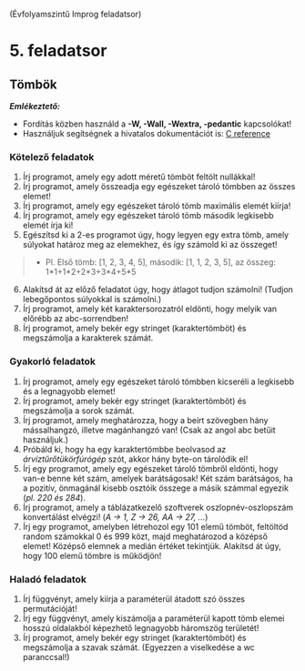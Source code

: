 (Évfolyamszintű Improg feladatsor)

# 5. feladatsor

## Tömbök

***Emlékeztető:*** 
- Fordítás közben használd a **-W, -Wall, -Wextra, -pedantic** kapcsolókat!
- Használjuk segítségnek a hivatalos dokumentációt is: [C reference](https://en.cppreference.com/w/c)

### Kötelező feladatok 

1. Írj programot, amely egy adott méretű tömböt feltölt nullákkal!
2. Írj programot, amely összeadja egy egészeket tároló tömbben az összes elemet!
3. Írj programot, amely egy egészeket tároló tömb maximális elemét kiírja!
4. Írj programot, amely egy egészeket tároló tömb második legkisebb elemét írja ki!
5. Egészítsd ki a 2-es programot úgy, hogy legyen egy extra tömb, amely súlyokat határoz meg az elemekhez, és így számold ki az összeget! 
> - Pl. Első tömb: [1, 2, 3, 4, 5], második: [1, 1, 2, 3, 5], az összeg: 1\*1+1\*2+2\*3+3\*4+5\*5
6. Alakítsd át az előző feladatot úgy, hogy átlagot tudjon számolni! (Tudjon lebegőpontos súlyokkal is számolni.)
7. Írj programot, amely két karaktersorozatról eldönti, hogy melyik van előrébb az abc-sorrendben!
8. Írj programot, amely bekér egy stringet (karaktertömböt) és megszámolja a karakterek számát.

### Gyakorló feladatok

1. Írj programot, amely egy egészeket tároló tömbben kicseréli a legkisebb és a legnagyobb elemet!
2. Írj programot, amely bekér egy stringet (karaktertömböt) és megszámolja a sorok számát.
3. Írj programot, amely meghatározza, hogy a beírt szövegben hány mássalhangzó, illetve magánhangzó van! (Csak az angol abc betűit használjuk.)
4. Próbáld ki, hogy ha egy karaktertömbbe beolvasod az *árvíztűrőtükörfúrógép* szót, akkor hány byte-on tárolódik el!
5. Írj egy programot, amely egy egészeket tároló tömbről eldönti, hogy van-e benne két szám, amelyek barátságosak! Két szám barátságos, ha a pozitív, önmagánál kisebb osztóik összege a másik számmal egyezik (*pl. 220 és 284*).
6. Írj programot, amely a táblázatkezelő szoftverek oszlopnév-oszlopszám konvertálást elvégzi! (*A -> 1, Z -> 26, AA -> 27, ...*)
7. Írj egy programot, amelyben létrehozol egy 101 elemű tömböt, feltöltöd random számokkal 0 és 999 közt, majd meghatározod a középső elemet! Középső elemnek a medián értéket tekintjük. Alakítsd át úgy, hogy 100 elemű tömbre is működjön!

### Haladó feladatok

1. Írj függvényt, amely kiírja a paraméterül átadott szó összes permutációját!
2. Írj egy függvényt, amely kiszámolja a paraméterül kapott tömb elemei hosszú oldalakból képezhető legnagyobb háromszög területét!
3. Írj programot, amely bekér egy stringet (karaktertömböt) és megszámolja a szavak számát. (Egyezzen a viselkedése a wc paranccsal!)
